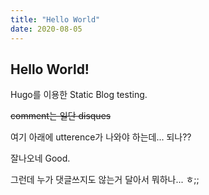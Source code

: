 ```yaml
---
title: "Hello World"
date: 2020-08-05
---
```


## Hello World!

Hugo를 이용한 Static Blog testing.

~~comment는 일단 disques~~

여기 아래에 utterence가 나와야 하는데... 되나??

잘나오네 Good.

그런데 누가 댓글쓰지도 않는거 달아서 뭐하나... ㅎ;;
